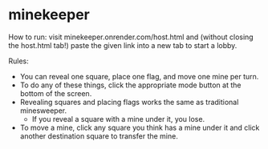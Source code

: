 # minekeeper

How to run: visit minekeeper.onrender.com/host.html and (without closing the host.html tab!) paste the given link into a new tab to start a lobby.

Rules: 
- You can reveal one square, place one flag, and move one mine per turn.
- To do any of these things, click the appropriate mode button at the bottom of the screen.
- Revealing squares and placing flags works the same as traditional minesweeper.
   - If you reveal a square with a mine under it, you lose.
- To move a mine, click any square you think has a mine under it and click another destination square to transfer the mine.
